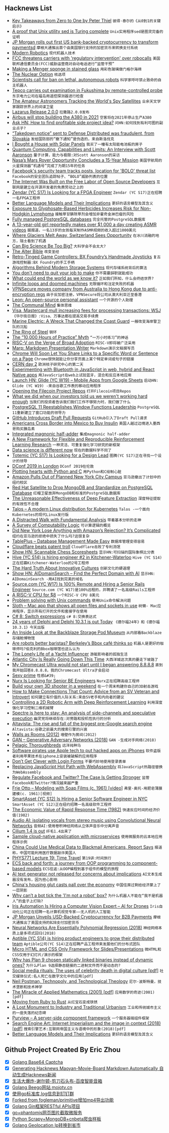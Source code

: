 ## Hacknews List


- [Key Takeaways from Zero to One by Peter Thiel](https://jakkaps.com/key-takeaways-from-zero-to-one-by-peter-thiel/)  `彼得·泰尔的《从0到1的关键启示》`
- [A proof that Unix utility sed is Turing complete](https://catonmat.net/proof-that-sed-is-turing-complete)  `Unix实用程序sed是图灵完备的证明`
- [JP Morgan rolls out first US bank-backed cryptocurrency to transform paymentsd](https://www.cnbc.com/2019/02/13/jp-morgan-is-rolling-out-the-first-us-bank-backed-cryptocurrency-to-transform-payments--.html)  `摩根大通推出首个由美国银行支持的加密货币来转换支付系统`
- [Modern Robotics](http://www.modernrobotics.org/)  `现代机器人技术`
- [FCC threatens carriers with &#39;regulatory intervention&#39; over robocalls](https://thehill.com/policy/technology/429867-fcc-threatens-carriers-with-regulatory-intervention-on-robocalls)  `美国联邦通信委员会(FCC)威胁运营商对自动电话进行“监管干预”`
- [Making a Menger sponge in stained glass](http://joshmillard.com/sgmenger/)  `用彩色玻璃做门格尔海绵`
- [The Nuclear Option](https://www.city-journal.org/atomic-power)  `核选项`
- [Scientists call for ban on lethal, autonomous robots](https://www.theglobeandmail.com/business/technology/science/article-scientists-call-for-ban-on-lethal-autonomous-robots/)  `科学家呼吁禁止致命的自主机器人`
- [Tepco carries out examination in Fukushima by remote-controlled probe](https://www.japantimes.co.jp/news/2019/02/13/national/tepco-completes-physical-examination-probe-melted-reactor-fuel/)  `东京电力公司在福岛用遥控探测器进行检查`
- [The Amateur Astronomers Tracking the World&#39;s Spy Satellites](https://www.supercluster.com/editorial/meet-the-amateur-astronomers-hunting-for-spy-satellites)  `业余天文学家跟踪世界上的间谍卫星`
- [Lazarus Release 2.0.0](http://forum.lazarus-ide.org/index.php?topic=44161.0)  `拉撒路2.0.0发布`
- [Airbus will stop building the A380 in 2021](https://www.wsj.com/articles/airbus-will-stop-building-its-a380-superjumbo-jet-11550121699)  `空客将在2021年停止生产A380`
- [Ask HN: How to find profitable side project idea?](item?id=19164037)  `问HN:如何找到有利可图的副业点子?`
- [“Takedown notice” sent to Defense Distributed was fraudulent, from Slovakia](https://arstechnica.com/tech-policy/2019/02/nj-ag-takedown-notice-that-led-to-new-gun-file-lawsuit-came-from-slovakia-not-us/)  `发给国防部的“撤下通知”是伪造的，来自斯洛伐克`
- [I Bought a House with Solar Panels](https://www.bloomberg.com/graphics/2019-sunrun-solar-panels/)  `我买了一幢有太阳能电池板的房子`
- [Quantum Computing, Capabilities and Limits: An Interview with Scott Aaronson](https://gigaom.com/2019/01/17/quantum-computing-capabilities-and-limits-an-interview-with-scott-aaronson/)  `量子计算，能力与极限:对Scott Aaronson的采访`
- [Nasa’s Mars Rover Opportunity Concludes a 15-Year Mission](https://www.nytimes.com/2019/02/13/science/mars-opportunity-rover-dead.html)  `美国宇航局的火星探测器“机遇号”完成了为期15年的任务`
- [Facebook&#39;s security team tracks posts, location for &#39;BOLO&#39; threat list](https://www.cnbc.com/2019/02/14/facebooks-security-team-tracks-posts-location-for-bolo-threat-list.html)  `Facebook的安全团队追踪帖子、“BOLO”威胁列表的位置`
- [The Internet Was Built on the Free Labor of Open Source Developers](https://motherboard.vice.com/en_us/article/43zak3/the-internet-was-built-on-the-free-labor-of-open-source-developers-is-that-sustainable)  `互联网是建立在开源开发者的免费劳动之上的`
- [Zendar (YC S17) Is Looking for a FPGA Engineer](http://www.zendar.io/fpga-engineer.html)  `Zendar (YC S17)正在招聘一名FPGA工程师`
- [Better Language Models and Their Implications](https://blog.openai.com/better-language-models/#)  `更好的语言模型及其含义`
- [Exposure to Glyphosate-Based Herbicides Increases Risk for Non-Hodgkin Lymphoma](https://www.sciencedirect.com/science/article/pii/S1383574218300887)  `接触草甘膦除草剂会增加非霍奇金淋巴瘤的风险`
- [Fully managed PostgreSQL databases](https://www.digitalocean.com/products/managed-databases/)  `完全托管的PostgreSQL数据库`
- [A 13-year-old girl reportedly makes over $1,000 a day creating ASMR videos](https://www.businessinsider.com/mackenna-kelly-asmr-children-videos-2019-2)  `据报道，一名13岁的女孩每天制作ASMR视频的收入超过1000美元`
- [Where Glaciers Melt Away, Switzerland Sees Opportunity](https://www.nytimes.com/interactive/2019/02/13/climate/switzerland-glaciers-climate-change.html)  `在冰川消融的地方，瑞士看到了机遇`
- [Can Big Science Be Too Big?](https://www.nytimes.com/2019/02/13/science/science-research-psychology.html)  `大科学会不会太大?`
- [The Alter Bible](https://www.tabletmag.com/jewish-arts-and-culture/279344/robert-alter-bible)  `改变圣经`
- [Retro-Tinged Game Controllers: BX Foundry’s Handmade Joysticks](https://tedium.co/2019/02/07/bx-foundry-video-game-controllers)  `复古游戏控制器:BX Foundry的手工手柄`
- [Algorithms Behind Modern Storage Systems](https://www.infoq.com/presentations/storage-algorithms)  `现代存储系统背后的算法`
- [You don&#39;t need to quit your job to make](https://blog.stephsmith.io/you-dont-need-to-quit-your-job-to-make/)  `你不需要辞职就能成功`
- [What could end the world as we know it?](https://www.bbc.com/news/world-47030233)  `正如我们所知，什么会终结世界?`
- [Infinite loops and doomed machines](http://rachelbythebay.com/w/2019/02/13/loopy/)  `无限循环和注定失败的机器`
- [VPNSecure moves company from Australia to Hong Kong due to anti-encryption regs](https://www.reddit.com/r/privacytoolsIO/comments/aqix0z/vpnsecure_moves_company_from_australia_to_hong/)  `由于反加密注册，VPNSecure将公司从澳大利亚迁至香港`
- [Leon: An open-source personal assistant](https://github.com/leon-ai/leon)  `一个开源的个人助理`
- [The Communal Mind](https://www.lrb.co.uk/v41/n04/patricia-lockwood/the-communal-mind)  `集体思维`
- [Visa, Mastercard mull increasing fees for processing transactions: WSJ](https://www.reuters.com/article/us-paymentprocessors-fees/visa-mastercard-mull-increasing-fees-for-processing-transactions-wsj-idUSKCN1Q41ME)  `《华尔街日报》:Visa、万事达都在提高交易手续费`
- [Marine Electric: A Wreck That Changed the Coast Guard](https://www.maritime-executive.com/features/marine-electric-the-wreck-that-changed-the-coast-guard-forever)  `一艘改变海岸警卫队的沉船`
- [The Ring of Steel](https://www.solipsys.co.uk/new/TheRingOfSteel.html?sb13h)  `钢环`
- [The “10,000 Hours of Practice” Myth](http://greyenlightenment.com/the-10000-hours-of-practice-myth-practice-makes-better-but-not-perfect/)  `“一万小时练习”的神话`
- [RISC-V on the Verge of Broad Adoption](https://www.eetimes.com/document.asp?doc_id=1334311)  `RISC-V即将被广泛采用`
- [Marp: Markdown Presentation Writer](https://yhatt.github.io/marp/)  `Markdown演示文稿撰写员`
- [Chrome Will Soon Let You Share Links to a Specific Word or Sentence on a Page](https://www.chromestory.com/2019/02/chrome-scroll-to-text/)  `Chrome很快就能让你分享页面上某个特定单词或句子的链接`
- [CERN day 2](https://remysharp.com/2019/02/13/cern-day-2)  `欧洲核子研究中心的第二天`
- [Experimenting with Bluetooth in JavaScript in web, hybrid and React Native apps](https://www.voorhoede.nl/en/blog/bluetooth-anywhere/)  `用JavaScript在web上试验蓝牙，混合和反应本地应用`
- [Launch HN: Glide (YC W19) – Mobile Apps from Google Sheets](item?id=19163081)  `启动HN: Glide (YC W19) -来自谷歌工作表的移动应用程序`
- [Opening the Filecoin Project Repos](https://filecoin.io/blog/opening-filecoin-project-repos/)  `打开Filecoin项目Repos`
- [What we did when our investors told us we weren&#39;t working hard enough](https://blog.charliehr.com/what-we-did-when-our-investors-told-us-we-werent-working-hard-enough/)  `当我们的投资者告诉我们我们工作不够努力时，我们做了什么`
- [PostgreSQL 11 Reestablishes Window Functions Leadership](https://modern-sql.com/blog/2019-02/postgresql-11)  `PostgreSQL 11重新建立了窗口功能的领导力`
- [GitHub Introduces Draft Pull Requests](https://github.blog/2019-02-14-introducing-draft-pull-requests/)  `GitHub引入了Draft Pull请求`
- [Americans Cross Border into Mexico to Buy Insulin](https://khn.org/news/americans-cross-border-into-mexico-to-buy-insulin-at-a-fraction-of-u-s-cost/)  `美国人越过边境进入墨西哥购买胰岛素`
- [Integrated magnonic half-adder](https://arxiv.org/abs/1902.02855)  `集成magnonic half-adder`
- [A New Framework for Flexible and Reproducible Reinforcement Learning Research](https://ai.googleblog.com/2018/08/introducing-new-framework-for-flexible.html)  `一种灵活、可重复强化学习研究的新框架`
- [Data science is different now](https://veekaybee.github.io/2019/02/13/data-science-is-different/)  `现在的数据科学不同了`
- [Totemic (YC S17) Is Looking for a Design Lead](https://www.totemic.com/jobs)  `图腾(YC S17)正在寻找一个设计的领导`
- [DConf 2019 in London](https://dconf.org/2019/index.html)  `DConf 2019在伦敦`
- [Plotting hearts with Python and C](https://github.com/susam/heart)  `用Python和C绘制心脏`
- [Amazon Pulls Out of Planned New York City Campus](https://www.nytimes.com/2019/02/14/nyregion/amazon-hq2-queens.html)  `亚马逊撤出了计划中的纽约校区`
- [Red Hat Satellite to Drop MongoDB and Standardize on PostgreSQL Database](https://www.redhat.com/en/blog/red-hat-satellite-standardize-postgresql-backend)  `红帽卫星放弃MongoDB和标准的PostgreSQL数据库`
- [The Unreasonable Effectiveness of Deep Feature Extraction](http://www.basilica.ai/blog/the-unreasonable-effectiveness-of-deep-feature-extraction/)  `深度特征提取的有效性不合理`
- [Talos – A modern Linux distribution for Kubernetes](https://github.com/autonomy/talos)  `Talos -一个面向Kubernetes的现代Linux发行版`
- [A Distracted Walk with Fundamental Analysis](https://portfolio.construction/blog/2019/02/a-distracted-walk-with-fundamental-analysis)  `带着基本分析的走神`
- [A Survey of Computability Logic](http://www.csc.villanova.edu/~japaridz/CL/)  `可计算逻辑的概览`
- [Did New York Lose Anything with Amazon’s Rejection? It’s Complicated](https://techcrunch.com/2019/02/14/did-new-york-lose-anything-with-amazons-rejection-its-complicated/)  `纽约在亚马逊的拒绝中损失了什么吗?这很复杂`
- [TablePlus – Database Management Made Easy](https://tableplus.io/)  `数据库管理变得容易`
- [Cloudflare beats patent troll](https://blog.cloudflare.com/winning-the-blackbird-battle/)  `Cloudflare击败了专利流氓`
- [Show HN: Scannable Chess Scoresheets](https://www.reinechess.com/)  `显示HN:可扫描的国际象棋比分表`
- [Hive (YC S14) is hiring engineer #2 in Kitchener-Waterloo](https://www.hive.co/l/fsdev-feb2019)  `Hive (YC S14)正在招募Kitchener-Waterloo的2号工程师`
- [The Hard Truth About Innovative Cultures](https://hbr.org/2019/01/the-hard-truth-about-innovative-cultures)  `创新文化的硬道理`
- [Show HN: AIDomainSearch – Find the Perfect Domain with AI](https://aidomainsearch.com/?)  `显示HN: AIDomainSearch -用AI找到完美的域名`
- [Source.com (YC W17) Is 100% Remote and Hiring a Senior Rails Engineer](https://source-com.breezy.hr/p/549ab65c330d-senior-software-engineer-rails)  `Source.com (YC W17)是100%远程的，并聘请了一名高级Rails工程师`
- [A RISC-V CPU for $8](https://hackaday.com/2019/02/14/new-part-day-a-risc-v-cpu-for-eight-dollars/)  `一个RISC-V CPU 8美元`
- [Problem solving with Unix commands](http://vegardstikbakke.com/unix/)  `使用Unix命令解决问题`
- [Sloth – Mac app that shows all open files and sockets in use](https://github.com/sveinbjornt/Sloth)  `树懒- Mac应用程序，显示所有打开的文件和套接字在使用`
- [C# 8: Switch expressions](https://alexatnet.com/cs8-switch-statement/)  `c# 8:交换表达式`
- [24 years of Delphi and Delphi 10.3.1 is out Today](http://blog.marcocantu.com/blog/2019-february-24-years-delphi.html)  `《德尔福24年》和《德尔福10.3.1》今天出版`
- [An Inside Look at the Backblaze Storage Pod Museum](https://www.backblaze.com/blog/backblaze-storage-pod-museum/)  `从内部看Backblaze存储舱博物馆`
- [Are robots better baristas? Berkeley’s Bbox café thinks so](https://www.berkeleyside.com/2019/02/15/are-robots-better-baristas-berkeleys-bbox-cafe-thinks-so)  `机器人是更好的咖啡师吗?伯克利的Bbox咖啡馆也这么认为`
- [The Lonely Life of a Yacht Influencer](https://melmagazine.com/en-us/story/the-lonely-life-of-a-yacht-influencer)  `游艇影响者的孤独生活`
- [Atlantic City Is Really Going Down This Time](https://longreads.com/2019/02/11/atlantic-city-is-really-going-down-this-time/)  `大西洋城这次真的要走下坡路了`
- [My Chromecast Ultra would not start until I began answering 8.8.8.8](https://mailarchive.ietf.org/arch/msg/dnsop/WCVv57IizUSjNb2RQNP84fBclI0)  `直到我开始回答8.8.8.8，我的Chromecast Ultra才会启动`
- [Sexy prime](https://en.wikipedia.org/wiki/Sexy_prime)  `性感&#39;`
- [Nurx Is Looking for Senior BE Engineers](https://grnh.se/cecaf2ac2)  `Nurx正在招聘高级工程师`
- [Build your own 3D shooter in a weekend](https://github.com/ssloy/tinyraycaster)  `在一个周末构建你自己的3D射击游戏`
- [How to Make Connections That Count: Advice from an SV Veteran and Introvert](https://firstround.com/review/how-to-make-connections-that-count-advice-from-a-silicon-valley-veteran-and-introvert/)  `如何建立有价值的人际关系:来自SV老手和内向者的建议`
- [Controlling a 2D Robotic Arm with Deep Reinforcement Learning](https://blog.floydhub.com/robotic-arm-control-deep-reinforcement-learning/)  `利用深度强化学习控制二维机械臂`
- [Spectre is here to stay: An analysis of side-channels and speculative execution](https://arxiv.org/abs/1902.05178)  `幽灵党将继续存在:对旁路和投机性执行的分析`
- [Altavista: The rise and fall of the biggest pre-Google search engine](https://digital.com/about/altavista/)  `Altavista:谷歌之前最大的搜索引擎的兴衰`
- [Walls as Rooms (2012)](http://socks-studio.com/2012/04/06/walls-as-rooms-british-castles-and-louis-khan/)  `墙壁作为房间(2012)`
- [GAN – Generative Adversary Networks (2018)](https://medium.com/@jonathan_hui/gan-whats-generative-adversarial-networks-and-its-application-f39ed278ef09)  `GAN -生成对手网络(2018)`
- [Pelagic Thoroughbreds](https://www.newcriterion.com/issues/2019/2/pelagic-thoroughbreds)  `远洋纯种马`
- [Software pirates use Apple tech to put hacked apps on iPhones](https://www.reuters.com/article/us-apple-piracy/software-pirates-use-apple-tech-to-put-hacked-apps-on-iphones-idUSKCN1Q3097)  `软件盗版者利用苹果技术在iphone上安装被破解的应用程序`
- [Don’t Get Clever with Login Forms](http://bradfrost.com/blog/post/dont-get-clever-with-login-forms/)  `不要巧妙地使用登录表单`
- [Replacing JavaScript Hot Path with WebAssembly](https://developers.google.com/web/updates/2019/02/hotpath-with-wasm)  `将JavaScript热路径替换为WebAssembly`
- [Regulate Facebook and Twitter? The Case Is Getting Stronger](https://www.bloomberg.com/opinion/articles/2019-02-14/regulating-facebook-twitter-and-instagram)  `监管Facebook和Twitter?情况越来越严重`
- [Frie Otto – Modeling with Soap Films (c. 1961) [video]](https://www.youtube.com/watch?v=-IW7o25NmeA)  `弗里·奥托-用肥皂薄膜建模(c. 1961)[视频]`
- [SmartAsset (YC S12) Is Hiring a Senior Software Engineer in NYC](https://smartasset.com/careers/?gh_jid=4049845002)  `SmartAsset (YC S12)正在纽约招聘一名高级软件工程师`
- [The Economic Value of Rapid Response Time (1982)](https://jlelliotton.blogspot.com/p/the-economic-value-of-rapid-response.html)  `快速反应时间的经济价值(1982)`
- [Audio AI: isolating vocals from stereo music using Convolutional Neural Networks](https://towardsdatascience.com/audio-ai-isolating-vocals-from-stereo-music-using-convolutional-neural-networks-210532383785)  `音频AI:使用卷积神经网络从立体声音乐中分离声音`
- [Cilium 1.4 is out](https://cilium.io/blog/2019/02/12/cilium-14)  `纤毛1.4出来了`
- [Sample cloud-native application with microservices](https://github.com/GoogleCloudPlatform/microservices-demo)  `使用微服务的云本地应用程序示例`
- [China Could Use Medical Data to Blackmail Americans, Report Says](https://www.bloomberg.com/news/articles/2019-02-15/china-could-use-medical-data-to-blackmail-americans-report-says)  `报道称，中国可能利用医疗数据敲诈美国人`
- [PHYS771 Lecture 19: Time Travel](https://www.scottaaronson.com/democritus/lec19.html)  `第19讲:时间旅行`
- [ECS back and forth: a journey from OOP programming to component-based models](https://skypjack.github.io/ecs-baf-part-1/)  `ECS往返:从OOP编程到基于组件的模型的旅程`
- [AI text generator not released for concerns about implications](https://blog.openai.com/better-language-models/#sample5)  `AI文本生成器没有发布，因为担心影响`
- [China&#39;s housing glut casts pall over the economy](https://asia.nikkei.com/Spotlight/Cover-Story/China-s-housing-glut-casts-pall-over-the-economy)  `中国住房过剩给经济蒙上了一层阴影`
- [Why can’t a bot tick the &#39;I&#39;m not a robot&#39; box?](https://www.quora.com/Why-can-t-a-bot-tick-the-Im-not-a-robot-box/answer/Oliver-Emberton?share=1)  `为什么机器人不能在“我不是机器人”的盒子上打钩?`
- [Iris Automation Is Hiring a Computer Vision Expert – AI for Drones](http://www.irisonboard.com/careers/)  `Iris自动化公司正在招聘一名计算机视觉专家——无人机的人工智能`
- [JP Morgan Unveils USD-Backed Cryptocurrency for B2B Payments](https://decryptmedia.com/5173/jp-morgan-coin-cryptocurrency)  `摩根大通推出了美国支持的B2B支付加密货币`
- [Neural Networks Are Essentially Polynomial Regression (2018)](https://matloff.wordpress.com/2018/06/20/neural-networks-are-essentially-polynomial-regression/)  `神经网络本质上是多项式回归(2018)`
- [Aptible (YC S14) is hiring product engineers to grow their distributed team](https://jobs.lever.co/aptible/91b1f3d8-082d-4d63-b42b-45bb05eca949)  `Aptible公司(YC S14)正在招聘产品工程师来发展他们的分布式团队`
- [Micro HTML and CSS Only Framework for Slides/Presentations](https://twitter.com/giuseppegurgone/status/1096051462407405568)  `微HTML和CSS仅用于幻灯片/演示的框架`
- [Why has Plan 9 chosen statically linked binaries instead of dynamic ones?](https://9p.io/wiki/plan9/why_static/index.html)  `为什么Plan 9选择静态链接的二进制文件而不是动态的?`
- [Social media rituals: The uses of celebrity death in digital culture [pdf]](https://eprints.qut.edu.au/112212/1/Burgess%20Mitchell%20%26%20Mu%CC%88nch%20-%20Uses%20of%20Celebrity%20Death%20in%20Digital%20Culture%20final.pdf)  `社交媒体仪式:名人死亡在数字文化中的应用[pdf]`
- [Neil Postman, Technopoly, and Technological Theology](https://thefrailestthing.com/2011/07/25/neil-postman-technopoly-and-technological-theology/)  `尼尔·波斯特曼，技术垄断和技术神学`
- [The Miracle of Applied Mathematics (2001) [pdf]](http://www.colyvan.com/papers/miracle.pdf)  `应用数学的奇迹(2001)[pdf]`
- [Moving from Ruby to Rust](http://deliveroo.engineering/2019/02/14/moving-from-ruby-to-rust.html)  `从红宝石变成铁锈`
- [A Lost Monument to Industry and Traditional Urbanism](https://www.theamericanconservative.com/urbs/a-lost-monument-to-industry-and-traditional-urbanism/)  `工业和传统城市主义的一座失落的纪念碑`
- [Purview – A server-side component framework](https://github.com/karthikv/purview)  `一个服务器端组件框架`
- [Search Engine Art: Internet Imperialism and the image in context (2018) [pdf]](https://ewic.bcs.org/upload/pdf/ewic_eva18_de_paper1.pdf)  `搜索引擎艺术:互联网帝国主义与语境中的形象(2018)[pdf]`
- [Better Language Models and Their Implications](https://blog.openai.com/better-language-models/)  `更好的语言模型及其含义`

## Github Project Created By Eric Zhou

- [x] [Golang Base64 Captcha](https://github.com/mojocn/base64Captcha)
- [x] [Generating Hacknews Maoyan-Movie-Board Markdown Automatically 自动生成Hacknews新闻](https://github.com/dejavuzhou/md-genie)
- [x] [生活大爆炸-谢尔顿-剪刀石头布-百度智能音箱](https://github.com/mojocn/dueros-bang-game)
- [x] [Golang Beego网站 mojotv.cn](https://github.com/mojocn/www.mojotv.cn)
- [x] [使用go标准库,log信息到钉钉群](https://github.com/mojocn/dooger)
- [x] [Forked from fogleman/primitive增加mp4导出功能](https://github.com/mojocn/primitive)
- [x] [Golang Gin框架RESTful APIs项目](https://github.com/JJJJJJJerk/ezier-golang-web-api-framework)
- [x] [go+phantomjs网页图片截取微服务](https://github.com/mojocn/screen_shot)
- [x] [Python Scrapy+MongoDB+cnbeta爬虫样板](https://github.com/mojocn/scrapy_mongodb_boilerplate_cnbeta)
- [x] [Golang Geolocation Ip转换到省市](https://github.com/mojocn/ip2location)